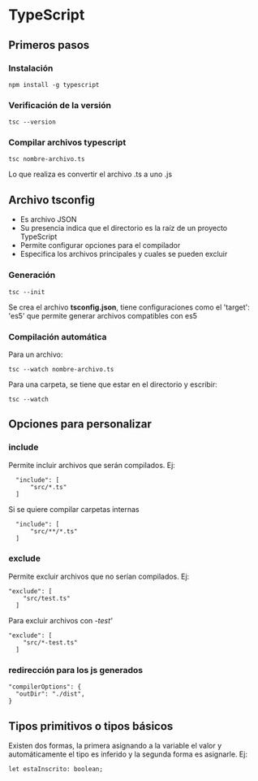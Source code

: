 # TypeScript

## Primeros pasos

### Instalación
~~~
npm install -g typescript
~~~

### Verificación de la versión
~~~
tsc --version
~~~

### Compilar archivos typescript
~~~
tsc nombre-archivo.ts
~~~

Lo que realiza es convertir el archivo .ts a uno .js

## Archivo tsconfig

- Es archivo JSON
- Su presencia indica que el directorio es la raíz de un proyecto TypeScript
- Permite configurar opciones para el compilador
- Especifica los archivos principales y cuales se pueden excluir

### Generación

~~~
tsc --init
~~~

Se crea el archivo **tsconfig.json**, tiene configuraciones como el 'target': 'es5' que permite generar archivos compatibles con es5

### Compilación automática

Para un archivo:

~~~
tsc --watch nombre-archivo.ts
~~~

Para una carpeta, se tiene que estar en el directorio y escribir: 

~~~
tsc --watch 
~~~

## Opciones para personalizar

### include

Permite incluir archivos que serán compilados. Ej:

~~~
  "include": [
      "src/*.ts"
  ]
~~~

Si se quiere compilar carpetas internas

~~~
  "include": [
      "src/**/*.ts"
  ]
~~~


### exclude

Permite excluir archivos que no serían compilados. Ej:
~~~
"exclude": [
    "src/test.ts"
  ]
~~~

Para excluir archivos con *-test'* 
~~~
"exclude": [
    "src/*-test.ts"
  ]
~~~

### redirección para los js generados

~~~
"compilerOptions": {
  "outDir": "./dist",
}
~~~

## Tipos primitivos o tipos básicos

Existen dos formas, la primera asignando a la variable el valor y automáticamente el tipo es inferido y la segunda forma es asignarle. Ej:

~~~
let estaInscrito: boolean;
~~~
